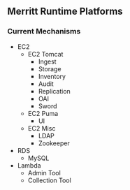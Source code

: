 ## Merritt Runtime Platforms

### Current Mechanisms
- EC2
  - EC2 Tomcat
    - Ingest
    - Storage
    - Inventory
    - Audit
    - Replication
    - OAI
    - Sword
  - EC2 Puma
    - UI
  - EC2 Misc
    - LDAP
    - Zookeeper
- RDS
  - MySQL      
- Lambda
  -  Admin Tool
  -  Collection Tool
